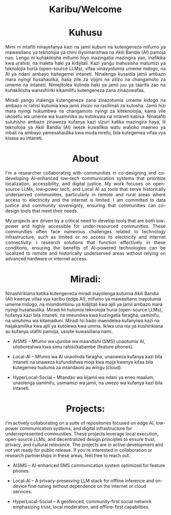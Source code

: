 <h1 align="center"> Karibu/Welcome </h1>

<h1 align="center"> Kuhusu </h1>
<p align="justify"> Mimi ni mtafiti ninayefanya kazi na jamii kubuni na kutengeneza mifumo ya mawasiliano ya teknolojia ya chini iliyoimarishwa na Akili Bandia (AI) pamoja nao. Lengo ni kuhakikisha mifumo hiyo inazingatia mazingira yao, inafikika kwa urahisi, na inaleta haki ya kidijitali. Kazi yangu inahusisha matumizi ya teknolojia huria (open-source LLMs), vifaa vinavyotumia umeme mdogo, na AI ya ndani ambayo haitegemei intaneti. Ninalenga kusaidia jamii ambazo mara nyingi husahaulika, hasa zile za vijijini na zilizo na changamoto za umeme na intaneti. Nimejitolea kulinda haki ya jamii juu ya taarifa zao na kuhakikisha wanashiriki kikamilifu kutengeneza zana zinazowafaa.</h3>

<p align="justify"> Miradi yangu inalenga kutengeneza zana zinazotumia umeme kidogo na ambazo ni rahisi kutumia kwa jamii zisizo na rasilimali za kutosha. Jamii hizi mara nyingi hukumbwa na changamoto nyingi za kiteknolojia, kama vile ukosefu wa umeme wa kuaminika au kutokuwa na intaneti kabisa. Ninatafiti suluhisho ambazo zinaweza kufanya kazi vizuri katika mazingira haya, ili teknolojia ya Akili Bandia (AI) iweze kuwafikia watu walioko maeneo ya mbali na ambayo yamesahaulika kwa muda mrefu, bila kutegemea vifaa vya kisasa au intaneti.</h3>


<h1 align="center"> About </h1>
<p align="justify"> I'm a researcher collaborating with communities in co-designing and co-developing AI-enhanced low-tech communication systems that prioritize localization, accessibility, and digital justice. My work focuses on open-source LLMs, low-power tech, and Local AI as tools that serve historically underserved communities, particularly in remote and rural areas where access to electricity and the internet is limited. I am committed to data justice and community sovereignty, ensuring that communities can co-design tools that meet their needs.</h3>

<p align="justify"> My projects are driven by a critical need to develop tools that are both low-power and highly accessible for under-resourced communities. These communities often face numerous challenges related to technology infrastructure, such as limited or no access to electricity and internet connectivity. I research solutions that function effectively in these conditions, ensuring the benefits of AI-powered technologies can be localized to remote and historically underserved areas without relying on advanced hardware or internet access.</h3>




<p align="justify">

  <p align="justify"> 

<h1 align="center"> Miradi: </h1>

Ninashirikiana katika kutengeneza miradi inayolenga kutumia Akili Bandia (AI) kwenye vifaa vya karibu (edge AI), mifumo ya mawasiliano inayotumia umeme mdogo, na miundombinu ya kidijitali kwa ajili ya jamii ambazo mara nyingi husahaulika. Miradi hii hutumia teknolojia huria (open-source LLMs), hufanya kazi bila intaneti, na imeundwa kwa kuzingatia faragha, uaminifu, na umuhimu wa kitamaduni. Miradi hii bado inaendelea kufanyiwa kazi na haijakamilika kwa ajili ya kutolewa kwa umma. Ikiwa una nia ya kushirikiana au kufanya utafiti pamoja, usisite kuwasiliana nami.

- AISMS – Mfumo wa ujumbe wa maandishi (SMS) unaotumia AI, ulioboreshwa kwa simu rahisi/kabambe (feature phones).

- Local-AI – Mfumo wa AI unaolinda faragha, unaoweza kufanya kazi bila intaneti na unaweza kufundishwa moja kwa moja kwenye kifaa bila kutegemea huduma za mtandaoni au wingu (cloud).

- HyperLocal-Social – Mtandao wa kijamii wa ndani ya eneo maalum, unaolenga uaminifu, usimamizi wa jamii, na uwezo wa kufanya kazi bila intaneti.

</h3>
  

<h1 align="center"> Projects: </h1>

I'm actively collaborating on a suite of repositories focused on edge AI, low-power communication systems, and digital infrastructure for underrepresented communities. These projects leverage local execution, open-source LLMs, and decentralized design principles to ensure trust, privacy, and cultural relevance. The projects are in active development and not yet ready for public release.  If you're interested in collaboration or research partnerships in these areas, feel free to reach out.

- AISMS – AI-enhanced SMS communication system optimized for feature phones.

- Local-AI – A privacy-preserving LLM stack for offline inference and on-device fine-tuning without dependence on the internet or cloud services.

- HyperLocal-Social – A geofenced, community-first social network emphasizing trust, local moderation, and offline-first capabilities.</h3>
<p align="justify">

  
</p>
